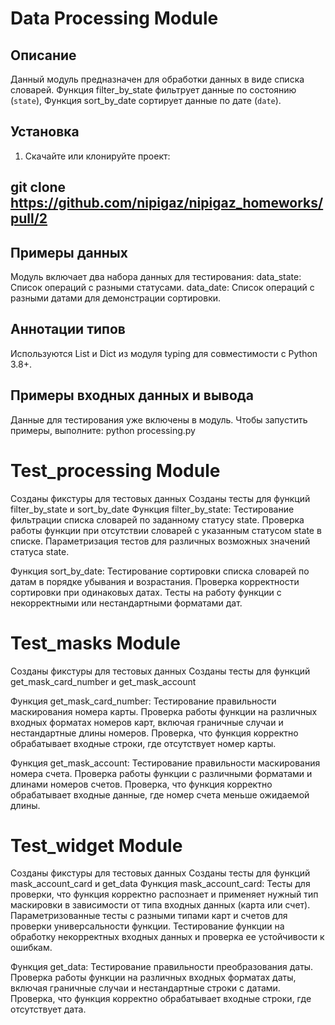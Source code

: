 # Data Processing Module

## Описание
Данный модуль предназначен для обработки данных в виде списка словарей. 
Функция filter_by_state  фильтрует данные по состоянию (`state`), 
Функция sort_by_date  сортирует данные по дате (`date`).

## Установка
1. Скачайте или клонируйте проект:
##   git clone https://github.com/nipigaz/nipigaz_homeworks/pull/2

## Примеры данных
Модуль включает два набора данных для тестирования:
data_state: Список операций с разными статусами.
data_date: Список операций с разными датами для демонстрации сортировки.

## Аннотации типов
Используются List и Dict из модуля typing для совместимости с Python 3.8+.

## Примеры входных данных и вывода
Данные для тестирования уже включены в модуль. Чтобы запустить примеры, выполните:
python processing.py

# Test_processing Module
Созданы фикстуры для тестовых данных
Созданы тесты для функций filter_by_state и sort_by_date
Функция filter_by_state:
Тестирование фильтрации списка словарей по заданному статусу state.
Проверка работы функции при отсутствии словарей с указанным статусом state в списке.
Параметризация тестов для различных возможных значений статуса state.

Функция sort_by_date:
Тестирование сортировки списка словарей по датам в порядке убывания и возрастания.
Проверка корректности сортировки при одинаковых датах.
Тесты на работу функции с некорректными или нестандартными форматами дат.

# Test_masks Module
Созданы фикстуры для тестовых данных
Созданы тесты для функций get_mask_card_number и get_mask_account

Функция get_mask_card_number:
Тестирование правильности маскирования номера карты.
Проверка работы функции на различных входных форматах номеров карт,
включая граничные случаи и нестандартные длины номеров.
Проверка, что функция корректно обрабатывает входные строки, где отсутствует номер карты.

Функция get_mask_account:
Тестирование правильности маскирования номера счета.
Проверка работы функции с различными форматами и длинами номеров счетов.
Проверка, что функция корректно обрабатывает входные данные, где номер счета меньше ожидаемой длины.

# Test_widget Module
Созданы фикстуры для тестовых данных
Созданы тесты для функций mask_account_card и get_data
Функция mask_account_card:
Тесты для проверки, что функция корректно распознает и применяет нужный тип маскировки
в зависимости от типа входных данных (карта или счет).
Параметризованные тесты с разными типами карт и счетов для проверки универсальности функции.
Тестирование функции на обработку некорректных входных данных и проверка ее устойчивости к ошибкам.

Функция get_data:
Тестирование правильности преобразования даты.
Проверка работы функции на различных входных форматах даты, включая граничные случаи
и нестандартные строки с датами.
Проверка, что функция корректно обрабатывает входные строки, где отсутствует дата.